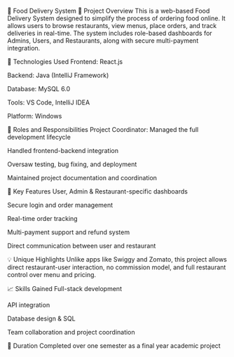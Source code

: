 🍔 Food Delivery System
📌 Project Overview
This is a web-based Food Delivery System designed to simplify the process of ordering food online. It allows users to browse restaurants, view menus, place orders, and track deliveries in real-time. The system includes role-based dashboards for Admins, Users, and Restaurants, along with secure multi-payment integration.

🚀 Technologies Used
Frontend: React.js

Backend: Java (IntelliJ Framework)

Database: MySQL 6.0

Tools: VS Code, IntelliJ IDEA

Platform: Windows

👥 Roles and Responsibilities
Project Coordinator: Managed the full development lifecycle

Handled frontend-backend integration

Oversaw testing, bug fixing, and deployment

Maintained project documentation and coordination

🎯 Key Features
User, Admin & Restaurant-specific dashboards

Secure login and order management

Real-time order tracking

Multi-payment support and refund system

Direct communication between user and restaurant

💡 Unique Highlights
Unlike apps like Swiggy and Zomato, this project allows direct restaurant-user interaction, no commission model, and full restaurant control over menu and pricing.

📈 Skills Gained
Full-stack development

API integration

Database design & SQL

Team collaboration and project coordination

📆 Duration
Completed over one semester as a final year academic project
